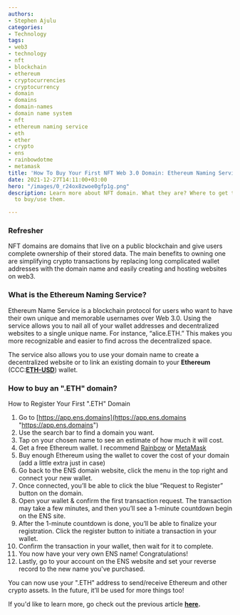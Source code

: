 ```yaml
---
authors:
- Stephen Ajulu
categories:
- Technology
tags:
- web3
- technology
- nft
- blockchain
- ethereum
- cryptocurrencies
- cryptocurrency
- domain
- domains
- domain-names
- domain name system
- nft
- ethereum naming service
- eth
- ether
- crypto
- ens
- rainbowdotme
- metamask
title: 'How To Buy Your First NFT Web 3.0 Domain: Ethereum Naming Service'
date: 2021-12-27T14:11:00+03:00
hero: "/images/0_r24ox8zwoe0gfp1g.png"
description: Learn more about NFT domain. What they are? Where to get them and How
  to buy/use them.

---
```

### Refresher

NFT domains are domains that live on a public blockchain and give users complete ownership of their stored data. The main benefits to owning one are simplifying crypto transactions by replacing long complicated wallet addresses with the domain name and easily creating and hosting websites on web3.

### What is the Ethereum Naming Service?

Ethereum Name Service is a blockchain protocol for users who want to have their own unique and memorable usernames over Web 3.0. Using the service allows you to nail all of your wallet addresses and decentralized websites to a single unique name. For instance, “alice.ETH.” This makes you more recognizable and easier to find across the decentralized space.

The service also allows you to use your domain name to create a decentralized website or to link an existing domain to your **Ethereum** (CCC:[**ETH-USD**](https://investorplace.com/cryptocurrency/eth-usd/)) wallet.

### How to buy an ".ETH" domain?

How to Register Your First ".ETH" Domain

 1. Go to [https://app.ens.domains](https://app.ens.domains "https://app.ens.domains")
 2. Use the search bar to find a domain you want.
 3. Tap on your chosen name to see an estimate of how much it will cost.
 4. Get a free Ethereum wallet. I recommend [Rainbow](https://rainbow.me) or [MetaMask](https://metamask.io/)
 5. Buy enough Ethereum using the wallet to cover the cost of your domain (add a little extra just in case)
 6. Go back to the ENS domain website, click the menu in the top right and connect your new wallet.
 7. Once connected, you’ll be able to click the blue “Request to Register” button on the domain.
 8. Open your wallet & confirm the first transaction request. The transaction may take a few minutes, and then you’ll see a 1-minute countdown begin on the ENS site.
 9. After the 1-minute countdown is done, you’ll be able to finalize your registration. Click the register button to initiate a transaction in your wallet.
10. Confirm the transaction in your wallet, then wait for it to complete.
11. You now have your very own ENS name! Congratulations!
12. Lastly, go to your account on the ENS website and set your reverse record to the new name you've purchased.

You can now use your ".ETH" address to send/receive Ethereum and other crypto assets. In the future, it’ll be used for more things too!

If you'd like to learn more, go check out the previous article [**here**](https://stephenajulu.com/blog/how-to-buy-your-first-nft-web-3.0-domain/)**.**